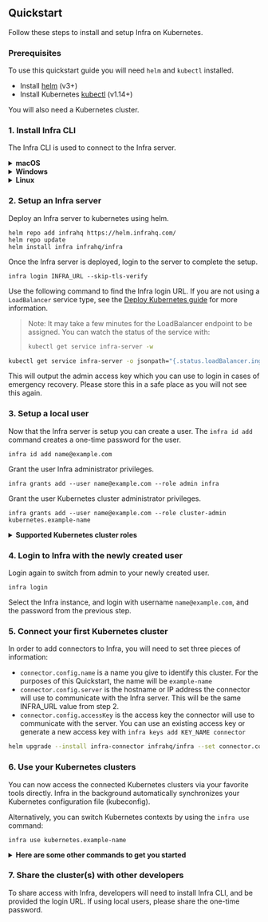 ## Quickstart

Follow these steps to install and setup Infra on Kubernetes.

### Prerequisites

To use this quickstart guide you will need `helm` and `kubectl` installed.

* Install [helm](https://helm.sh/docs/intro/install/) (v3+)
* Install Kubernetes [kubectl](https://kubernetes.io/docs/tasks/tools/#kubectl) (v1.14+)

You will also need a Kubernetes cluster.


### 1. Install Infra CLI

The Infra CLI is used to connect to the Infra server.

<details>
  <summary><strong>macOS</strong></summary>

  ```bash
  brew install infrahq/tap/infra
  ```

  You may need to perform `brew link` if your symlinks are not working.
  ```bash
  brew link infrahq/tap/infra
  ```
</details>

<details>
  <summary><strong>Windows</strong></summary>

  ```powershell
  scoop bucket add infrahq https://github.com/infrahq/scoop.git
  scoop install infra
  ```

</details>

<details>
  <summary><strong>Linux</strong></summary>

  ```bash
  # Ubuntu & Debian
  echo 'deb [trusted=yes] https://apt.fury.io/infrahq/ /' | sudo tee /etc/apt/sources.list.d/infrahq.list
  sudo apt update
  sudo apt install infra
  ```
  ```bash
  # Fedora & Red Hat Enterprise Linux
  sudo dnf config-manager --add-repo https://yum.fury.io/infrahq/
  sudo dnf install infra
  ```
</details>


### 2. Setup an Infra server

Deploy an Infra server to kubernetes using helm.

```
helm repo add infrahq https://helm.infrahq.com/
helm repo update
helm install infra infrahq/infra
```

Once the Infra server is deployed, login to the server to complete the setup.

```
infra login INFRA_URL --skip-tls-verify
```

Use the following command to find the Infra login URL. If you are not using a `LoadBalancer` service type, see the [Deploy Kubernetes guide](../operator-guides/deploy/kubernetes.md) for more information.

> Note: It may take a few minutes for the LoadBalancer endpoint to be assigned. You can watch the status of the service with:
> ```bash
> kubectl get service infra-server -w
> ```

```bash
kubectl get service infra-server -o jsonpath="{.status.loadBalancer.ingress[*]['ip', 'hostname']}"
```

This will output the admin access key which you can use to login in cases of emergency recovery. Please store this in a safe place as you will not see this again.


### 3. Setup a local user

Now that the Infra server is setup you can create a user.  The `infra id add` command creates a one-time password for the user.

```
infra id add name@example.com
```

Grant the user Infra administrator privileges.

```
infra grants add --user name@example.com --role admin infra
```

Grant the user Kubernetes cluster administrator privileges.

```
infra grants add --user name@example.com --role cluster-admin kubernetes.example-name
```

<details>
  <summary><strong>Supported Kubernetes cluster roles</strong></summary><br />
  
Infra supports any cluster roles within your Kubernetes environment, including custom ones. For simplicity, you can use cluster roles, and scope it to a particular namespace via Infra. 
  
**Example applying a cluster role to a namespace:** 
  ```
  infra grants add --user name@example.com --role edit kubernetes.example-name.namespace
  ```
**Default cluster roles within Kubernetes:**
- **cluster-admin** <br /><br />
  Allows super-user access to perform any action on any resource. When the 'cluster-admin' role is granted without specifying a namespace, it gives full control over every resource in the cluster and in all namespaces. When it is granted with a specified namespace, it gives full control over every resource in the namespace, including the namespace itself.<br /><br />
- **admin** <br /><br />
  Allows admin access, intended to be granted within a namespace.
The admin role allows read/write access to most resources in the specified namespace, including the ability to create roles and role bindings within the namespace. This role does not allow write access to resource quota or to the namespace itself.<br /><br />
- **edit** <br /><br />
  Allows read/write access to most objects in a namespace.
This role does not allow viewing or modifying roles or role bindings. However, this role allows accessing Secrets and running Pods as any ServiceAccount in the namespace, so it can be used to gain the API access levels of any ServiceAccount in the namespace.<br /><br />
- **view** <br /><br />
  Allows read-only access to see most objects in a namespace. It does not allow viewing roles or role bindings.
This role does not allow viewing Secrets, since reading the contents of Secrets enables access to ServiceAccount credentials in the namespace, which would allow API access as any ServiceAccount in the namespace (a form of privilege escalation).
</details>


### 4. Login to Infra with the newly created user

Login again to switch from admin to your newly created user.

```
infra login
```

Select the Infra instance, and login with username `name@example.com`, and the password
from the previous step.

### 5. Connect your first Kubernetes cluster

In order to add connectors to Infra, you will need to set three pieces of information:

* `connector.config.name` is a name you give to identify this cluster. For the purposes of this Quickstart, the name will be `example-name`
* `connector.config.server` is the hostname or IP address the connector will use to communicate with the Infra server. This will be the same INFRA_URL value from step 2.
* `connector.config.accessKey` is the access key the connector will use to communicate with the server. You can use an existing access key or generate a new access key with `infra keys add KEY_NAME connector`

```bash
helm upgrade --install infra-connector infrahq/infra --set connector.config.server=INFRA_URL --set connector.config.accessKey=ACCESS_KEY --set connector.config.name=example-name --set connector.config.skipTLSVerify=true
```


### 6. Use your Kubernetes clusters

You can now access the connected Kubernetes clusters via your favorite tools directly. Infra in the background automatically synchronizes your Kubernetes configuration file (kubeconfig).

Alternatively, you can switch Kubernetes contexts by using the `infra use` command:

```
infra use kubernetes.example-name
```

<details>
  <summary><strong>Here are some other commands to get you started</strong></summary><br />

See the cluster(s) you have access to:
```
infra list
```
See the cluster(s) connected to Infra:
```
infra destinations list
```
See who has access to what via Infra:
```
infra grants list

Note: this requires the user to have the admin role within Infra.

An example to grant the permission:
infra grants add --user name@example.com --role admin infra
```
</details>

### 7. Share the cluster(s) with other developers

To share access with Infra, developers will need to install Infra CLI, and be provided the login URL. If using local users, please share the one-time password.
